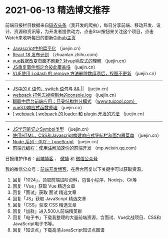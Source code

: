 # 2021-06-13 精选博文推荐

前端日报栏目数据来自[码农头条](http://hao.caibaojian.com.cn/)（我开发的爬虫），每日分享前端、移动开发、设计、资源和资讯等，为开发者提供动力，点击Star按钮来关注这个项目，点击Watch来收听每日的更新[Github主页](https://github.com/kujian/frontendDaily)
* [Javascript中的扁平化](https://juejin.cn/post/6972833483936759839) （juejin.cn）
* [React 18 发布计划](https://zhuanlan.zhihu.com/p/379154166) （zhuanlan.zhihu.com）
* [vue数据改变页面不刷新? 对vue响应式的理解](https://juejin.cn/post/6972831720919957512) （juejin.cn）
* [JS重复事件绑定会彼此覆盖吗](https://juejin.cn/post/6972831690334928904) （juejin.cn）
* [VUE使用 Lodash 的 remove 方法删除数组项后，视图不更新](https://juejin.cn/post/6972825573840125965) （juejin.cn）

***
* [JS中的 if 语句、switch 语句与 &amp;&amp; ||](https://juejin.cn/post/6972822491014299679) （juejin.cn）
* [webpack 打包去掉控制台的console.log](https://juejin.cn/post/6972816735200083976) （juejin.cn）
* [聊聊中后台前端应用：目录结构划分模式](http://www.tuicool.com/articles/hit/ZVryia7) （www.tuicool.com）
* [vue3.0响应式函数原理](https://juejin.cn/post/6972769060324900871) （juejin.cn）
* [[ webpack ] webpack 的 loader 和 plugin 开发的方法](https://juejin.cn/post/6972756491715477541) （juejin.cn）

***
* [JS学习笔记之Symbol类型](https://juejin.cn/post/6972856323314548743) （juejin.cn）
* [使用HTML，CSS和Javascript构建响应式导航栏和面包屑菜单](https://juejin.cn/post/6972746352669229070) （juejin.cn）
* [Node 系列 &#8211; 002 &#8211; TypeScript](https://juejin.cn/post/6972834535167754270) （juejin.cn）
* [前端元编程：使用注解加速你的前端开发](https://mp.weixin.qq.com/s/dHDaOSnSoH6X4gmHo7LrLg) （mp.weixin.qq.com）

日报维护作者：[前端博客](http://caibaojian.com.cn/) 、 [微博](http://weibo.com/kujian) 和 [微信公众号](https://open.weixin.qq.com/qr/code?username=caibaojian_com)

我的微信公众号：[前端开发博客](https://open.weixin.qq.com/qr/code?username=caibaojian_com)，在后台回复以下关键字可以获取资源。

1. 回复「1024」，领取前端进阶资料，包含小程序、Nodejs、Git等
2. 回复「Vue」获取 Vue 精选文章
3. 回复「面试」获取 面试 精选文章
4. 回复「JS」获取 JavaScript 精选文章
5. 回复「CSS」获取 CSS 精选文章
6. 回复「加群」进入500人前端精英群
7. 回复「电子书」下载我整理的大量前端资源，含面试、Vue实战项目、CSS和JavaScript电子书等。
8. 回复「知识点」下载高清JavaScript知识点图谱